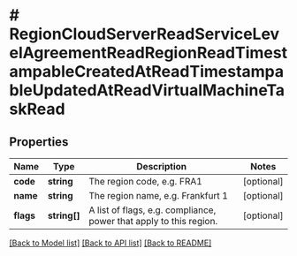 # # RegionCloudServerReadServiceLevelAgreementReadRegionReadTimestampableCreatedAtReadTimestampableUpdatedAtReadVirtualMachineTaskRead

## Properties

Name | Type | Description | Notes
------------ | ------------- | ------------- | -------------
**code** | **string** | The region code, e.g. FRA1 | [optional]
**name** | **string** | The region name, e.g. Frankfurt 1 | [optional]
**flags** | **string[]** | A list of flags, e.g. compliance, power that apply to this region. | [optional]

[[Back to Model list]](../../README.md#models) [[Back to API list]](../../README.md#endpoints) [[Back to README]](../../README.md)
